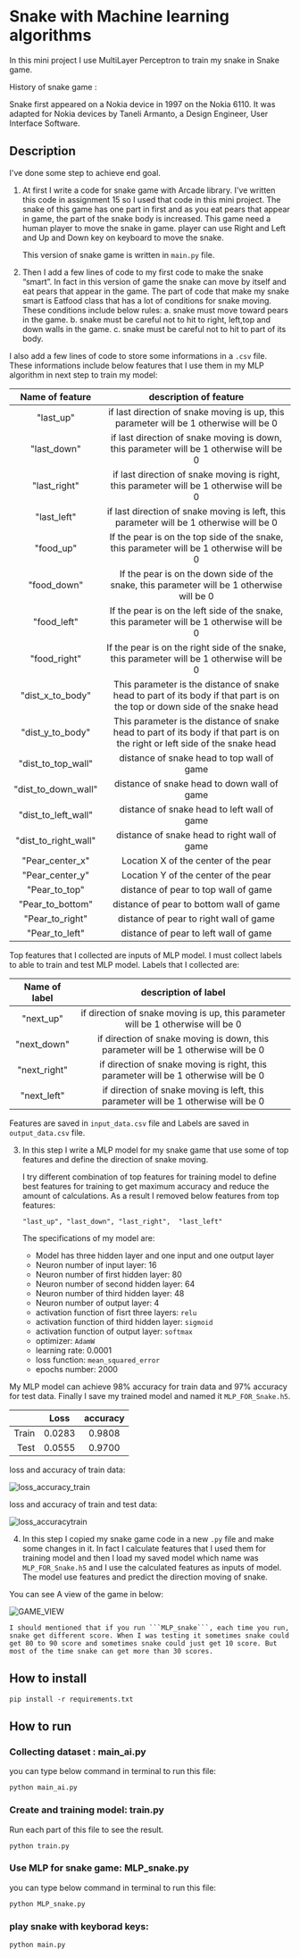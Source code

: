# Snake with Machine learning algorithms

In this mini project I use MultiLayer Perceptron to train my snake in Snake game. 

History of snake game :

Snake first appeared on a Nokia device in 1997 on the Nokia 6110. It was adapted for Nokia devices by Taneli Armanto, a Design Engineer, User Interface Software.

## Description

I've done some step to achieve end goal.

1. At first I write a code for snake game with Arcade library. I've written this code in assignment 15 so I used that code in this mini project. 
   The snake of this game has one part in first and as you eat pears that appear in game, the part of the snake body is increased. This game need a human player to move the snake in game. player can use Right and Left and Up and Down key on keyboard to move the snake. 

   This version of snake game is written in ```main.py``` file.

2. Then I add a few lines of code to my first code to make the snake “smart”. In fact in this version of game the snake can move by itself and eat pears that appear in the game. The part of code that make my snake smart is Eatfood class that has a lot of conditions for snake moving. 
  These conditions include below rules:
  a. snake must move toward pears in the game.
  b. snake must be careful not to hit to right, left,top and down walls in the game.
  c. snake must be careful not to hit to part of its body.

  I also add a few lines of code to store some informations in a ```.csv``` file. 
  These informations include below features that I use them in my MLP algorithm in next step to train my model:
    
 |    Name of feature         |       description of feature     |
 | :------------------------: | :------------------------------: |
 |    "last_up"               |  if last direction of snake moving is up, this parameter will be 1 otherwise will be 0  |
 |    "last_down"             |  if last direction of snake moving is down, this parameter will be 1 otherwise will be 0  |
 |    "last_right"            |  if last direction of snake moving is right, this parameter will be 1 otherwise will be 0  |
 |    "last_left"             |  if last direction of snake moving is left, this parameter will be 1 otherwise will be 0  |
 |    "food_up"               |  If the pear is on the top side of the snake, this parameter will be 1 otherwise will be 0 |
 |   "food_down"              |  If the pear is on the down side of the snake, this parameter will be 1 otherwise will be 0|
 |    "food_left"             |  If the pear is on the left side of the snake, this parameter will be 1 otherwise will be 0|
 |    "food_right"            |  If the pear is on the right side of the snake, this parameter will be 1 otherwise will be 0|
 |    "dist_x_to_body"        |  This parameter is the distance of snake head to part of its body if that part is on the top or down side of the snake head |
 |    "dist_y_to_body"        | This parameter is the distance of snake head to part of its body if that part is on the right or left side of the snake head |
 |    "dist_to_top_wall"      |  distance of snake head to top wall of game |
 |    "dist_to_down_wall"     |  distance of snake head to down wall of game |
 |    "dist_to_left_wall"     |  distance of snake head to left wall of game |
 |    "dist_to_right_wall"    |  distance of snake head to right wall of game |
 |    "Pear_center_x"         |  Location X of the center of the pear |
 |    "Pear_center_y"         |  Location Y of the center of the pear |
 |    "Pear_to_top"           | distance of pear to top wall of game |
 |    "Pear_to_bottom"        | distance of pear to bottom wall of game |
 |    "Pear_to_right"         | distance of pear to right wall of game |
 |    "Pear_to_left"          | distance of pear to left wall of game |

  Top features that I collected are inputs of MLP model. I must collect labels to able to train and test MLP model. 
  Labels that I collected are:

 |    Name of label         |       description of label     |
 | :------------------------: | :------------------------------: |
 |    "next_up"               |  if direction of snake moving is up, this parameter will be 1 otherwise will be 0  |
 |    "next_down"             |  if direction of snake moving is down, this parameter will be 1 otherwise will be 0  |
 |    "next_right"            |  if direction of snake moving is right, this parameter will be 1 otherwise will be 0  |
 |    "next_left"             |  if direction of snake moving is left, this parameter will be 1 otherwise will be 0  |

   Features are saved in ```input_data.csv``` file and Labels are saved in ```output_data.csv``` file. 

3. In this step I write a MLP model for my snake game that use some of top features and define the direction of snake moving. 

    I try different combination of top features for training model to define best features for training to get maximum accuracy and reduce the amount of calculations. As a result I removed below features from top features:

    ```"last_up", "last_down", "last_right",  "last_left"```

   The specifications of my model are:

   * Model has three hidden layer and one input and one output layer
   * Neuron number of input layer: 16
   * Neuron number of first hidden layer: 80
   * Neuron number of second hidden layer: 64
   * Neuron number of third hidden layer: 48
   * Neuron number of output layer: 4
   * activation function of fisrt three layers:   ```relu```
   * activation function of third hidden layer:   ```sigmoid```
   * activation function of output layer:   ```softmax```
   * optimizer:     ```AdamW```
   * learning rate: 0.0001
   * loss function:   ```mean_squared_error```
   * epochs number:      2000

  My MLP model can achieve 98% accuracy for train data and 97% accuracy for test data. Finally I save my trained model and named it ```MLP_FOR_Snake.h5```.
 
 |           |       Loss     |        accuracy     |
 |---------: | :----------------: |:----------------: |
 |    Train            |       0.0283            |        0.9808           |
 |    Test            |        0.0555           |        0.9700           |
 
 loss and accuracy of train data:

![loss_accuracy_train](https://github.com/javad7189/python-assignment/assets/86910174/86670d9b-c883-4295-b3c5-f60f38caeced)


 loss and accuracy of train and test data:

![loss_accuracytrain](https://github.com/javad7189/python-assignment/assets/86910174/e6f9dd74-ef30-4e6e-a18f-64700452fda0)


 4. In this step I copied my snake game code in a new ```.py``` file and make some changes in it. In fact I calculate features that I used them for training model and then I load my saved model which name was ```MLP_FOR_Snake.h5``` and I use the calculated features as inputs of model. The model use features and predict the direction moving of snake.

  You can see A view of the game in below:

![GAME_VIEW](https://github.com/javad7189/python-assignment/assets/86910174/685a88d3-e6c9-45ed-bbfe-b37c27a1c230)


    I should mentioned that if you run ```MLP_snake```, each time you run, snake get different score. When I was testing it sometimes snake could get 80 to 90 score and sometimes snake could just get 10 score. But most of the time snake can get more than 30 scores.  

## How to install

```pip install -r requirements.txt```

##  How to run

### Collecting dataset :     main_ai.py  

you can type below command in terminal to run this file:    

```python main_ai.py```


### Create and training model:   train.py

Run each part of this file to see the result.

```python train.py```

### Use MLP for snake game:      MLP_snake.py

you can type below command in terminal to run this file:    

```python MLP_snake.py```


### play snake with keyborad keys:

```python main.py```




